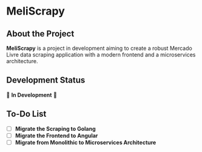 # MeliScrapy

## About the Project
**MeliScrapy** is a project in development aiming to create a robust Mercado Livre data scraping application with a modern frontend and a microservices architecture.

## Development Status
🚧 **In Development** 🚧

## To-Do List
- [ ] **Migrate the Scraping to Golang**
- [ ] **Migrate the Frontend to Angular**
- [ ] **Migrate from Monolithic to Microservices Architecture**
